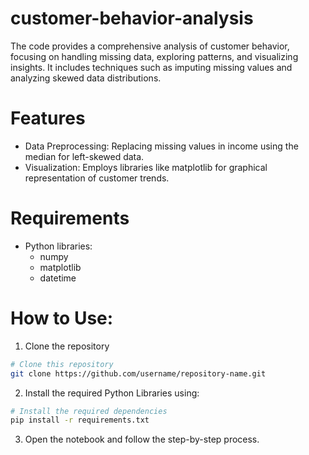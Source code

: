 # customer-behavior-analysis
The code provides a comprehensive analysis of customer behavior, focusing on handling missing data, exploring patterns, and visualizing insights. It includes techniques such as imputing missing values and analyzing skewed data distributions.

# Features
- Data Preprocessing:
Replacing missing values in income using the median for left-skewed data.
- Visualization:
Employs libraries like matplotlib for graphical representation of customer trends.

# Requirements
- Python libraries:
  - numpy
  - matplotlib
  - datetime
 
# How to Use:
1. Clone the repository
   
```bash
# Clone this repository
git clone https://github.com/username/repository-name.git
```

2. Install the required Python Libraries using:
```bash
# Install the required dependencies
pip install -r requirements.txt
```
3. Open the notebook and follow the step-by-step process.
